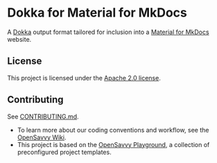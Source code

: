 # Dokka for Material for MkDocs

A [Dokka](https://github.com/Kotlin/dokka) output format tailored for inclusion into a [Material for MkDocs](https://squidfunk.github.io/mkdocs-material/) website.

## License

This project is licensed under the [Apache 2.0 license](LICENSE).

## Contributing

See [CONTRIBUTING.md](CONTRIBUTING.md).
- To learn more about our coding conventions and workflow, see the [OpenSavvy Wiki](https://gitlab.com/opensavvy/wiki/-/blob/main/README.md#wiki).
- This project is based on the [OpenSavvy Playground](docs/playground/README.md), a collection of preconfigured project templates.
